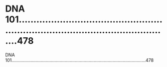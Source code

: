 # DNA 101..........................................................................................................478

DNA 101..........................................................................................................478